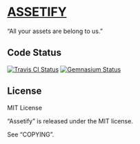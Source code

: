 [ASSETIFY](https://github.com/mkempe/assetify "Assetify")
=========================================================

“All your assets are belong to us.”

Code Status
-----------

[<img src="https://secure.travis-ci.org/nrolla/assetify.png" title="Travis CI Status" alt="Travis CI Status" />](http://travis-ci.org/nrolla/assetify)
[<img src="https://gemnasium.com/nrolla/assetify.png?travis" title="Gemnasium Status" alt="Gemnasium Status" />](https://gemnasium.com/nrolla/assetify)

License
-------

MIT License

“Assetify” is released under the MIT license.

See “COPYING”.